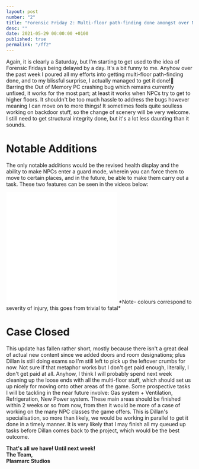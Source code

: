 ```yaml
---
layout: post
number: "2"
title: "Forensic Friday 2: Multi-floor path-finding done amongst over Notable Additions"
desc: ""
date: 2021-05-29 00:00:00 +0100
published: true
permalink: "/ff2"
---
```

Again, it is clearly a Saturday, but I'm starting to get used to the idea of Forensic Fridays being delayed by a day. It's a bit funny to me. Anyhow over the past week I poured all my efforts into getting multi-floor path-finding done, and to my blissful surprise, I actually managed to get it done!🥳  Barring the Out of Memory PC crashing bug which remains currently unfixed, it works for the most part; at least it works when NPCs try to get to higher floors. It shouldn't be too much hassle to address the bugs however meaning I can move on to more things! It sometimes feels quite soulless working on backdoor stuff, so the change of scenery will be very welcome. I still need to get structural integrity done, but it's a lot less daunting than it sounds.

# Notable Additions
The only notable additions would be the revised health display and the ability to make NPCs enter a guard mode, wherein you can force them to move to certain places, and in the future, be able to make them carry out a task. These two features can be seen in the videos below:

<iframe src="./forensic-friday-media/ff02/1.mp4" frameborder="0" allowfullscreen></iframe>

<iframe src="./forensic-friday-media/ff02/2.mp4" frameborder="0" allowfullscreen></iframe>
*Note- colours correspond to severity of injury, this goes from trivial to fatal*

# Case Closed
This update has fallen rather short, mostly because there isn't a great deal of actual new content since we added doors and room designations; plus Dillan is still doing exams so I'm still left to pick up the leftover crumbs for now. Not sure if that metaphor works but I don't get paid enough, literally, I don't get paid at all. Anyhow, I think I will probably spend next week cleaning up the loose ends with all the multi-floor stuff, which should set us up nicely for moving onto other areas of the game. Some prospective tasks I will be tackling in the near future involve: Gas system + Ventilation, Refrigeration, New Power system. These main areas should be finished within 2 weeks or so from now, from then it would be more of a case of working on the many NPC classes the game offers. This is Dillan's specialisation, so more than likely, we would be working in parallel to get it done in a timely manner. It is very likely that I may finish all my queued up tasks before Dillan comes back to the project, which would be the best outcome.


**That's all we have! Until next week!**\
**The Team,**\
**Plasmarc Studios**